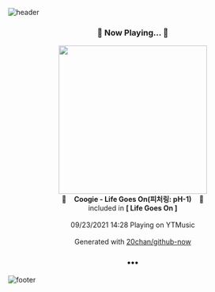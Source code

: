 ![header](https://capsule-render.vercel.app/api?type=wave&height=170&section=header&text=Hi.%20I'm%20SHIFT&fontColor=090707&fontAlignX=45&fontAlignY=65&fontSize=100)

<h3 align="center">🎵 Now Playing... 🎵</h3>
<p align="center">
  <a href="https://music.youtube.com/watch?v=ctrtBu3DpU8">
    <img width="300" src="https://lh3.googleusercontent.com/jgjqiwxjqdd1Q6Gcey-o8tF70LP2mnOKJWZqNDOfJLInwxWpCYG0y2Rx_5geOORBiCo23DYMNVeCMrI">
  </a>
  <br>
  🎵&nbsp&nbsp&nbsp <b>Coogie - Life Goes On(피처링: pH-1)</b> &nbsp&nbsp&nbsp🎵
  <br>
  included in <b>[ Life Goes On ]</b>
  
  <br />
  <br />
  09/23/2021 14:28 Playing on YTMusic
  <br />
  <br />
  Generated with <a href="https://github.com/20chan/github-now">20chan/github-now</a>
</p>

<h3 align="center">•••</h3>

![footer](https://capsule-render.vercel.app/api?type=wave&height=150&section=footer)
